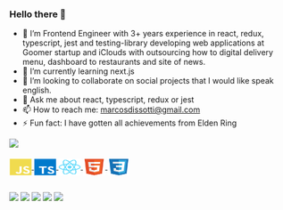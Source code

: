 ### Hello there 👋

- 🔭 I’m Frontend Engineer with 3+ years experience in react, redux, typescript, jest and testing-library developing web applications at Goomer startup and iClouds with outsourcing how to digital delivery menu, dashboard to restaurants and site of news. 
- 🌱 I’m currently learning next.js
- 👯 I’m looking to collaborate on social projects that I would like speak english.
- 💬 Ask me about react, typescript, redux or jest
- 📫 How to reach me: marcosdissotti@gmail.com 
- ⚡ Fun fact: I have gotten all achievements from Elden Ring 


<div>
  <a href="https://github.com/marcosdissotti">
  <img height="180em" src="https://github-readme-stats.vercel.app/api/top-langs/?username=marcosdissotti&layout=compact&langs_count=7&theme=dracula"/>
</div>
<div style="display: inline_block"><br>
  <img align="center" alt="javascript icon" height="30" width="40" src="https://raw.githubusercontent.com/devicons/devicon/master/icons/javascript/javascript-plain.svg">
  <img align="center" alt="typescript icon" height="30" width="40" src="https://raw.githubusercontent.com/devicons/devicon/master/icons/typescript/typescript-plain.svg">
  <img align="center" alt="react icon" height="30" width="40" src="https://raw.githubusercontent.com/devicons/devicon/master/icons/react/react-original.svg">
  <img align="center" alt="html icon" height="30" width="40" src="https://raw.githubusercontent.com/devicons/devicon/master/icons/html5/html5-original.svg">
  <img align="center" alt="css icon" height="30" width="40" src="https://raw.githubusercontent.com/devicons/devicon/master/icons/css3/css3-original.svg">

  
  ##
 
<div> 
  <a href="https://www.youtube.com/channel/UC_-uuuZbY0AAt9CViNzvc-Q" target="_blank"><img src="https://img.shields.io/badge/YouTube-FF0000?style=for-the-badge&logo=youtube&logoColor=white" target="_blank"></a>
  <a href="https://instagram.com/marcosdissotti" target="_blank"><img src="https://img.shields.io/badge/-Instagram-%23E4405F?style=for-the-badge&logo=instagram&logoColor=white" target="_blank"></a>
 	<a href="https://www.twitch.tv/marcosdissotti" target="_blank"><img src="https://img.shields.io/badge/Twitch-9146FF?style=for-the-badge&logo=twitch&logoColor=white" target="_blank"></a>
  <a href = "mailto:marcosdissotti@gmail.com"><img src="https://img.shields.io/badge/-Gmail-%23333?style=for-the-badge&logo=gmail&logoColor=white" target="_blank"></a>
  <a href="https://www.linkedin.com/in/marcosdissotti" target="_blank"><img src="https://img.shields.io/badge/-LinkedIn-%230077B5?style=for-the-badge&logo=linkedin&logoColor=white" target="_blank"></a>  
</div>
